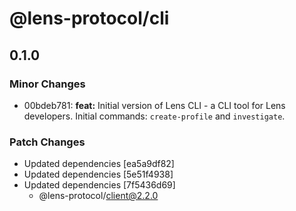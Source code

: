 # @lens-protocol/cli

## 0.1.0

### Minor Changes

- 00bdeb781: **feat:** Initial version of Lens CLI - a CLI tool for Lens developers. Initial commands: `create-profile` and `investigate`.

### Patch Changes

- Updated dependencies [ea5a9df82]
- Updated dependencies [5e51f4938]
- Updated dependencies [7f5436d69]
  - @lens-protocol/client@2.2.0
